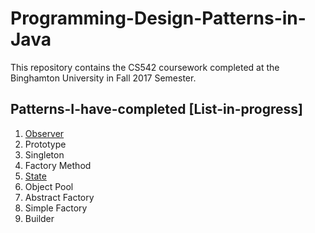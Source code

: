 # Programming-Design-Patterns-in-Java
This repository contains the CS542 coursework completed at the Binghamton University in Fall 2017 Semester.

## Patterns-I-have-completed [List-in-progress]
1. [Observer](https://github.com/anirtek/Design-Patterns/tree/master/02%20Observer%20Pattern)
2. Prototype 
3. Singleton 
4. Factory Method 
5. [State](https://github.com/anirtek/Design-Patterns/tree/master/03%20State%20Pattern)
6. Object Pool 
7. Abstract Factory
8. Simple Factory
9. Builder
